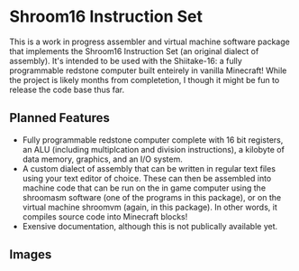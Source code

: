 # Shroom16 Instruction Set
This is a work in progress assembler and virtual machine software package that implements the Shroom16 Instruction Set (an original dialect of assembly). It's intended to be used with the Shiitake-16: a fully programmable redstone computer built enteirely in vanilla Minecraft! While the project is likely months from completetion, I though it might be fun to release the code base thus far.

## Planned Features
* Fully programmable redstone computer complete with 16 bit registers, an ALU (including multiplcation and division instructions), a kilobyte of data memory, graphics, and an I/O system.
* A custom dialect of assembly that can be written in regular text files using your text editor of choice. These can then be assembled into machine code that can be run on the in game computer using the shroomasm software (one of the programs in this package), or on the virtual machine shroomvm (again, in this package). In other words, it compiles source code into Minecraft blocks!
* Exensive documentation, although this is not publically available yet. 

## Images
